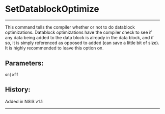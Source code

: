 # SetDatablockOptimize

---

This command tells the compiler whether or not to do datablock optimizations. Datablock optimizations have the compiler check to see if any data being added to the data block is already in the data block, and if so, it is simply referenced as opposed to added (can save a little bit of size). It is highly recommended to leave this option on.

## Parameters:

    on|off

## History:

Added in NSIS v1.1i

---
